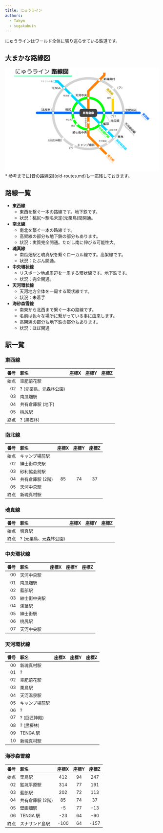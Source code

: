 ```yaml
---
title: にゅうライン
authors:
  - Takym
  - sugakubuin
---
```

にゅうラインはワールド全体に張り巡らせている鉄道です。

## 大まかな路線図
<img src="2019-09-18-route-map.png" alt="大まかな路線図" title="2019/09/18 の路線図" width="512" />
* 参考までに[昔の路線図](old-routes.md)も一応残しておきます。

## 路線一覧
* **東西線**
	* 東西を繋ぐ一本の路線です。地下鉄です。
	* 状況：桃尻～駅名未定(元栗鳥)間開通。
* **南北線**
	* 南北を繋ぐ一本の路線です。
	* 高架線の部分も地下鉄の部分もあります。
	* 状況：実質完全開通。ただし南に伸びる可能性大。
* **魂真線**
	* 南瓜畑駅と魂真駅を繋ぐローカル線です。高架線です。
	* 状況：たぶん開通。
* **中央環状線**
	* リスポーン地点周辺を一周する環状線です。地下鉄です。
	* 状況：完全開通。
* **天河環状線**
	* 天河地方全体を一周する環状線です。
	* 状況：未着手
* **海砂森雪線**
	* 南東から北西まで繋ぐ一本の路線です。
	* 名前は色々な場所に繋がっている事に由来します。
	* 高架線の部分も地下鉄の部分もあります。
	* 状況：ほぼ開通

## 駅一覧
### 東西線
|番号|駅名                  |座標X|座標Y|座標Z|
|---:|:---------------------|:---:|:---:|:---:|
|始点|空肥前花駅            |     |     |     |
|  02|? (元栗鳥、元森林公園)|     |     |     |
|  03|南瓜畑駅              |     |     |     |
|  04|共有倉庫駅 (地下)     |     |     |     |
|  05|桃尻駅                |     |     |     |
|終点|? (黒樫林)            |     |     |     |

### 南北線
|番号|駅名            |座標X|座標Y|座標Z|
|---:|:---------------|:---:|:---:|:---:|
|始点|キャンプ場前駅  |     |     |     |
|  02|紳士街中央駅    |     |     |     |
|  03|砂利協会前駅    |     |     |     |
|  04|共有倉庫駅 (2階)|85   |74   |37   |
|  05|天河中央駅      |     |     |     |
|終点|新魂真村駅      |     |     |     |

### 魂真線
|番号|駅名                  |座標X|座標Y|座標Z|
|---:|:---------------------|:---:|:---:|:---:|
|始点|魂真駅                |     |     |     |
|終点|? (元栗鳥、元森林公園)|     |     |     |

### 中央環状線
|番号|駅名        |座標X|座標Y|座標Z|
|---:|:-----------|:---:|:---:|:---:|
|  00|天河中央駅  |     |     |     |
|  01|南瓜畑駅    |     |     |     |
|  02|藍部駅      |     |     |     |
|  03|紳士街中央駅|     |     |     |
|  04|濡葉駅      |     |     |     |
|  05|紳士街駅    |     |     |     |
|  06|桃尻駅      |     |     |     |
|  07|天河中央駅  |     |     |     |

### 天河環状線
|番号|駅名          |座標X|座標Y|座標Z|
|---:|:-------------|:---:|:---:|:---:|
|  00|新魂真村駅    |     |     |     |
|  01|?             |     |     |     |
|  02|空肥前花駅    |     |     |     |
|  03|栗鳥駅        |     |     |     |
|  04|天河温泉駅    |     |     |     |
|  05|キャンプ場前駅|     |     |     |
|  06|?             |     |     |     |
|  07|? (巨匠神殿)  |     |     |     |
|  08|? (黒樫林)    |     |     |     |
|  09|TENGA 駅      |     |     |     |
|  10|新魂真村駅    |     |     |     |

### 海砂森雪線
|番号|駅名            |座標X|座標Y|座標Z|
|---:|:---------------|:---:|:---:|:---:|
|始点|栗鳥駅          |412  |94   |247  |
|  02|鉱坑平原駅      |314  |77   |191  |
|  03|藍部駅          |202  |72   |113  |
|  04|共有倉庫駅 (2階)|85   |74   |37   |
|  05|壁画畑駅        |-5   |77   |-13  |
|  06|TENGA 駅        |-23  |64   |-90  |
|終点|スナサンド島駅  |-100 |64   |-157 |
